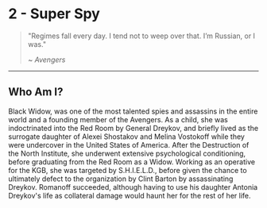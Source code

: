 # 2 - Super Spy


> "Regimes fall every day. I tend not to weep over that. I’m Russian, or I was." 
> 
>
> ~ _Avengers_

---

## Who Am I? 

 Black Widow, was one of the most talented spies and assassins in the entire world and a founding member of the Avengers. As a child, she was indoctrinated into the Red Room by General Dreykov, and briefly lived as the surrogate daughter of Alexei Shostakov and Melina Vostokoff while they were undercover in the United States of America. After the Destruction of the North Institute, she underwent extensive psychological conditioning, before graduating from the Red Room as a Widow. Working as an operative for the KGB, she was targeted by S.H.I.E.L.D., before given the chance to ultimately defect to the organization by Clint Barton by assassinating Dreykov. Romanoff succeeded, although having to use his daughter Antonia Dreykov's life as collateral damage would haunt her for the rest of her life.